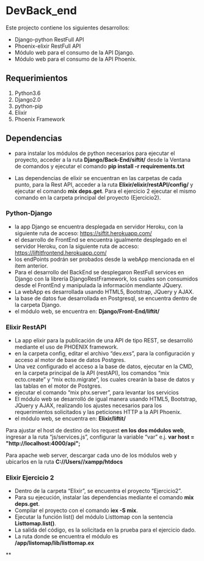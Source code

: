 # DevBack_end

Este projecto contiene los siguientes desarrollos:

- Django-python RestFull API 
- Phoenix-elixir RestFull API
- Módulo web para el consumo de la API Django.
- Módulo web para el consumo de la API Phoenix.

## Requerimientos

1. Python3.6
2. Django2.0
3. python-pip
3. Elixir
4. Phoenix Framework

## Dependencias
- para instalar los módulos de python necesarios para ejecutar el proyecto, acceder a la ruta **Django/Back-End/siftit/** desde la Ventana de comandos y ejecutar el comando **pip install -r requirements.txt**

- Las dependencias de elixir se encuentran en las carpetas de cada punto, para la Rest API, acceder a la ruta **Elixir/elixir/restAPI/config/** y ejecutar el comando **mix deps.get**.
Para el ejercicio 2 ejecutar el mismo comando en la carpeta principal del proyecto (Ejercicio2).

### Python-Django
- la app Django se encuentra desplegada en servidor Heroku, con la siguiente ruta de acceso: https://siftit.herokuapp.com/
- el desarrollo de FrontEnd se encuentra igualmente desplegado en el servidor Heroku, con la siguiente ruta de acceso: https://liftitfrontend.herokuapp.com/
- los endPoints podrán ser probados desde la webApp mencionada en el ítem anterior.
- Para el desarrollo del BackEnd se desplegaron RestFull services en Django con la librería DjangoRestFramework, los cuales son consumidos desde el FrontEnd y manipulada la información mendiante JQuery.
- La webApp es desarrollada usando HTML5, Bootstrap, JQuery y AJAX.
- la base de datos fue desarrollada en Postgresql, se encuentra dentro de la carpeta Django.
- el módulo web, se encuentra en: **Django/Front-End/liftit/**

### Elixir RestAPI
- La app elixir para la publicación de una API de tipo REST, se desarrolló mediante el uso de PHOENIX framework.  
- en la carpeta config, editar el archivo “dev.exs”, para la configuración y acceso al motor de base de datos Postgres.
- Una vez configurado el acceso a la base de datos, ejecutar en la CMD, en la carpeta principal de la API (restAPI), los comandos “mix ecto.create” y “mix ecto.migrate”, los cuales crearán la base de datos y las tablas en el motor de Postgres.
- ejecutar el comando “mix phx.server”, para levantar los servicios
- El módulo web se desarrolló de igual manera  usando HTML5, Bootstrap, JQuery y AJAX, realizando los ajustes necesarios para los requerimientos solicitados y las peticiones HTTP a la API Phoenix.
- el módulo web, se encuentra en: **Elixir/liftit/**

Para ajustar el host de destino de los request **en los dos módulos web**, ingresar a la ruta “js/services.js”, configurar la variable “var”
 e.j. **var host = "http://localhost:4000/api";**

 Para apache web server, descargar cada uno de los módulos web y ubicarlos en la ruta **C://Users/<usuario>/xampp/htdocs**

### Elixir Ejercicio 2
- Dentro de la carpeta “Elixir”, se encuentra el proyecto “Ejercicio2”.
- Para su ejecución, instalar las dependencias mediante el comando **mix deps.get**.
- Compilar el proyecto con el comando **iex -S mix**.
- Ejecutar la función list() del módulo Listtomap con la sentencia **Listtomap.list()**.
- La salida del código, es la solicitada en la prueba para el ejercicio dado.
- La ruta donde se encuentra el módulo es **/app/listomap/lib/listtomap.ex**

**